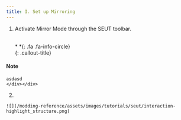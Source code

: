 ```yaml
---
title: I. Set up Mirroring
---
```

1. Activate Mirror Mode through the SEUT toolbar. 
<br><br/>

    <div class="callout-block callout-info"><div class="icon-holder">*&nbsp;*{: .fa .fa-info-circle}
    </div><div class="content">
    {: .callout-title}
#### Note
    asdasd
    </div></div>

2. 

    ![](/modding-reference/assets/images/tutorials/seut/interaction-highlight_structure.png)
<br><br/>